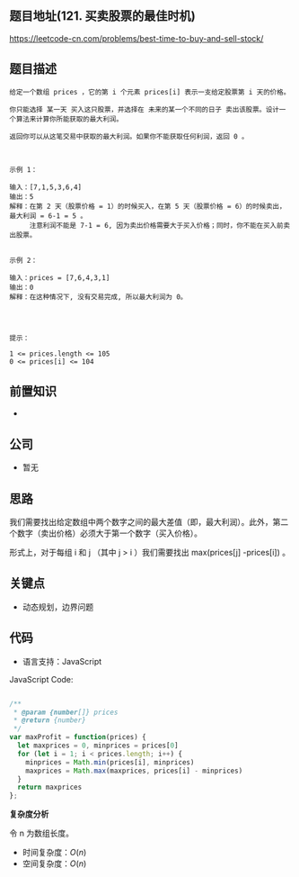 
## 题目地址(121. 买卖股票的最佳时机)

https://leetcode-cn.com/problems/best-time-to-buy-and-sell-stock/

## 题目描述

```
给定一个数组 prices ，它的第 i 个元素 prices[i] 表示一支给定股票第 i 天的价格。

你只能选择 某一天 买入这只股票，并选择在 未来的某一个不同的日子 卖出该股票。设计一个算法来计算你所能获取的最大利润。

返回你可以从这笔交易中获取的最大利润。如果你不能获取任何利润，返回 0 。

 

示例 1：

输入：[7,1,5,3,6,4]
输出：5
解释：在第 2 天（股票价格 = 1）的时候买入，在第 5 天（股票价格 = 6）的时候卖出，最大利润 = 6-1 = 5 。
     注意利润不能是 7-1 = 6, 因为卖出价格需要大于买入价格；同时，你不能在买入前卖出股票。


示例 2：

输入：prices = [7,6,4,3,1]
输出：0
解释：在这种情况下, 没有交易完成, 所以最大利润为 0。


 

提示：

1 <= prices.length <= 105
0 <= prices[i] <= 104
```

## 前置知识

- 

## 公司

- 暂无

## 思路
我们需要找出给定数组中两个数字之间的最大差值（即，最大利润）。此外，第二个数字（卖出价格）必须大于第一个数字（买入价格）。

形式上，对于每组 i 和 j （其中 j > i ）我们需要找出 max(prices[j] -prices[i]) 。

## 关键点

-  动态规划，边界问题

## 代码

- 语言支持：JavaScript

JavaScript Code:

```javascript

/**
 * @param {number[]} prices
 * @return {number}
 */
var maxProfit = function(prices) {
  let maxprices = 0, minprices = prices[0]
  for (let i = 1; i < prices.length; i++) {
    minprices = Math.min(prices[i], minprices)
    maxprices = Math.max(maxprices, prices[i] - minprices)
  }
  return maxprices
};

```


**复杂度分析**

令 n 为数组长度。

- 时间复杂度：$O(n)$
- 空间复杂度：$O(n)$


